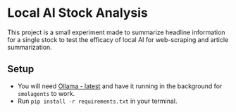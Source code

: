 # Local AI Stock Analysis

This project is a small experiment made to summarize headline information for a single stock to test the efficacy of local AI for web-scraping and article summarization.

## Setup

- You will need [Ollama - latest](https://ollama.com/) and have it running in the background for ```smolagents``` to work.
- Run ```pip install -r requirements.txt``` in your terminal.
